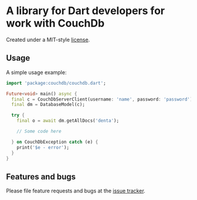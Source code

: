 # A library for Dart developers for work with CouchDb

Created under a MIT-style
[license](https://github.com/YevhenKap/couchdb_dart/blob/master/LICENSE).

## Usage

A simple usage example:

```dart
import 'package:couchdb/couchdb.dart';

Future<void> main() async {
  final c = CouchDbServerClient(username: 'name', password: 'password');
  final dm = DatabaseModel(c);

  try {
    final o = await dm.getAllDocs('denta');

    // Some code here

  } on CouchDbException catch (e) {
    print('$e - error');
  }
}
```

## Features and bugs

Please file feature requests and bugs at the [issue tracker][tracker].

[tracker]: https://github.com/YevhenKap/couchdb_dart/issues
